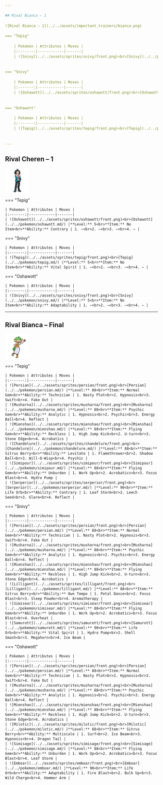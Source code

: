 ```yaml
---

## Rival Bianca – 1

![Rival Bianca – 1](../../assets/important_trainers/bianca.png)

=== "Tepig"

    | Pokemon | Attributes | Moves |
    |:-------:|------------|-------|
    | ![Snivy](../../assets/sprites/snivy/front.png)<br>[Snivy](../../pokemon/snivy.md/) |**Level:** 5<br>**Item:** No Item<br>**Ability:** Contrary | 1. —<br>2. —<br>3. —<br>4. — |
    

=== "Snivy"

    | Pokemon | Attributes | Moves |
    |:-------:|------------|-------|
    | ![Oshawott](../../assets/sprites/oshawott/front.png)<br>[Oshawott](../../pokemon/oshawott.md/) |**Level:** 5<br>**Item:** No Item<br>**Ability:** Vital Spirit | 1. —<br>2. —<br>3. —<br>4. — |
    

=== "Oshawott"

    | Pokemon | Attributes | Moves |
    |:-------:|------------|-------|
    | ![Tepig](../../assets/sprites/tepig/front.png)<br>[Tepig](../../pokemon/tepig.md/) |**Level:** 5<br>**Item:** No Item<br>**Ability:** Adaptability | 1. —<br>2. —<br>3. —<br>4. — |
    

---
```


## Rival Cheren – 1

![Rival Cheren – 1](../../assets/important_trainers/cheren.png)

=== "Tepig"

    | Pokemon | Attributes | Moves |
    |:-------:|------------|-------|
    | ![Oshawott](../../assets/sprites/oshawott/front.png)<br>[Oshawott](../../pokemon/oshawott.md/) |**Level:** 5<br>**Item:** No Item<br>**Ability:** Contrary | 1. —<br>2. —<br>3. —<br>4. — |
    

=== "Snivy"

    | Pokemon | Attributes | Moves |
    |:-------:|------------|-------|
    | ![Tepig](../../assets/sprites/tepig/front.png)<br>[Tepig](../../pokemon/tepig.md/) |**Level:** 5<br>**Item:** No Item<br>**Ability:** Vital Spirit | 1. —<br>2. —<br>3. —<br>4. — |
    

=== "Oshawott"

    | Pokemon | Attributes | Moves |
    |:-------:|------------|-------|
    | ![Snivy](../../assets/sprites/snivy/front.png)<br>[Snivy](../../pokemon/snivy.md/) |**Level:** 5<br>**Item:** No Item<br>**Ability:** Adaptability | 1. —<br>2. —<br>3. —<br>4. — |
    

---

## Rival Bianca – Final

![Rival Bianca – Final](../../assets/important_trainers/bianca.png)

=== "Tepig"

    | Pokemon | Attributes | Moves |
    |:-------:|------------|-------|
    | ![Persian](../../assets/sprites/persian/front.png)<br>[Persian](../../pokemon/persian.md/) |**Level:** 88<br>**Item:** Normal Gem<br>**Ability:** Technician | 1. Nasty Plot<br>2. Hypnosis<br>3. Swift<br>4. Fake Out |
    | ![Musharna](../../assets/sprites/musharna/front.png)<br>[Musharna](../../pokemon/musharna.md/) |**Level:** 88<br>**Item:** Psychic Gem<br>**Ability:** Analytic | 1. Hypnosis<br>2. Psychic<br>3. Energy Ball<br>4. Reflect |
    | ![Mienshao](../../assets/sprites/mienshao/front.png)<br>[Mienshao](../../pokemon/mienshao.md/) |**Level:** 88<br>**Item:** Flying Gem<br>**Ability:** Reckless | 1. High Jump Kick<br>2. U-turn<br>3. Stone Edge<br>4. Acrobatics |
    | ![Chandelure](../../assets/sprites/chandelure/front.png)<br>[Chandelure](../../pokemon/chandelure.md/) |**Level:** 88<br>**Item:** Sitrus Berry<br>**Ability:** Levitate | 1. Flamethrower<br>2. Shadow Ball<br>3. Will-O-Wisp<br>4. Psychic |
    | ![Simipour](../../assets/sprites/simipour/front.png)<br>[Simipour](../../pokemon/simipour.md/) |**Level:** 88<br>**Item:** Flying Gem<br>**Ability:** Unburden | 1. Work Up<br>2. Acrobatics<br>3. Focus Blast<br>4. Hydro Pump |
    | ![Serperior](../../assets/sprites/serperior/front.png)<br>[Serperior](../../pokemon/serperior.md/) |**Level:** 90<br>**Item:** Life Orb<br>**Ability:** Contrary | 1. Leaf Storm<br>2. Leech Seed<br>3. Glare<br>4. Reflect |
    

=== "Snivy"

    | Pokemon | Attributes | Moves |
    |:-------:|------------|-------|
    | ![Persian](../../assets/sprites/persian/front.png)<br>[Persian](../../pokemon/persian.md/) |**Level:** 88<br>**Item:** Normal Gem<br>**Ability:** Technician | 1. Nasty Plot<br>2. Hypnosis<br>3. Swift<br>4. Fake Out |
    | ![Musharna](../../assets/sprites/musharna/front.png)<br>[Musharna](../../pokemon/musharna.md/) |**Level:** 88<br>**Item:** Psychic Gem<br>**Ability:** Analytic | 1. Hypnosis<br>2. Psychic<br>3. Energy Ball<br>4. Reflect |
    | ![Mienshao](../../assets/sprites/mienshao/front.png)<br>[Mienshao](../../pokemon/mienshao.md/) |**Level:** 88<br>**Item:** Flying Gem<br>**Ability:** Reckless | 1. High Jump Kick<br>2. U-turn<br>3. Stone Edge<br>4. Acrobatics |
    | ![Lilligant](../../assets/sprites/lilligant/front.png)<br>[Lilligant](../../pokemon/lilligant.md/) |**Level:** 88<br>**Item:** Sitrus Berry<br>**Ability:** Own Tempo | 1. Petal Dance<br>2. Focus Blast<br>3. Sleep Powder<br>4. Aromatherapy |
    | ![Simisear](../../assets/sprites/simisear/front.png)<br>[Simisear](../../pokemon/simisear.md/) |**Level:** 88<br>**Item:** Flying Gem<br>**Ability:** Unburden | 1. Work Up<br>2. Acrobatics<br>3. Focus Blast<br>4. Overheat |
    | ![Samurott](../../assets/sprites/samurott/front.png)<br>[Samurott](../../pokemon/samurott.md/) |**Level:** 90<br>**Item:** Life Orb<br>**Ability:** Vital Spirit | 1. Hydro Pump<br>2. Shell Smash<br>3. Megahorn<br>4. Ice Beam |
    

=== "Oshawott"

    | Pokemon | Attributes | Moves |
    |:-------:|------------|-------|
    | ![Persian](../../assets/sprites/persian/front.png)<br>[Persian](../../pokemon/persian.md/) |**Level:** 88<br>**Item:** Normal Gem<br>**Ability:** Technician | 1. Nasty Plot<br>2. Hypnosis<br>3. Swift<br>4. Fake Out |
    | ![Musharna](../../assets/sprites/musharna/front.png)<br>[Musharna](../../pokemon/musharna.md/) |**Level:** 88<br>**Item:** Psychic Gem<br>**Ability:** Analytic | 1. Hypnosis<br>2. Psychic<br>3. Energy Ball<br>4. Reflect |
    | ![Mienshao](../../assets/sprites/mienshao/front.png)<br>[Mienshao](../../pokemon/mienshao.md/) |**Level:** 88<br>**Item:** Flying Gem<br>**Ability:** Reckless | 1. High Jump Kick<br>2. U-turn<br>3. Stone Edge<br>4. Acrobatics |
    | ![Milotic](../../assets/sprites/milotic/front.png)<br>[Milotic](../../pokemon/milotic.md/) |**Level:** 88<br>**Item:** Sitrus Berry<br>**Ability:** Multiscale | 1. Surf<br>2. Ice Beam<br>3. Hypnosis<br>4. Dragon Tail |
    | ![Simisage](../../assets/sprites/simisage/front.png)<br>[Simisage](../../pokemon/simisage.md/) |**Level:** 88<br>**Item:** Flying Gem<br>**Ability:** Unburden | 1. Work Up<br>2. Acrobatics<br>3. Focus Blast<br>4. Leaf Storm |
    | ![Emboar](../../assets/sprites/emboar/front.png)<br>[Emboar](../../pokemon/emboar.md/) |**Level:** 90<br>**Item:** Life Orb<br>**Ability:** Adaptability | 1. Fire Blast<br>2. Bulk Up<br>3. Wild Charge<br>4. Hammer Arm |
    

